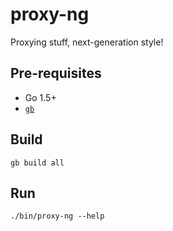 # proxy-ng
Proxying stuff, next-generation style!

## Pre-requisites

* Go 1.5+
* [`gb`](http://getgb.io)

## Build

```
gb build all
```

## Run

```
./bin/proxy-ng --help
```
